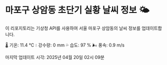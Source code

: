 
# 마포구 상암동 초단기 실황 날씨 정보 🌤️

이 리포지토리는 기상청 API를 사용하여 서울 마포구 상암동의 날씨 정보를 업데이트합니다. 

🌡️ 기온: 11.4 ℃
💧 강수량: 0 mm
💦 습도: 97 %
🌬️ 풍속: 0.9 m/s

마지막 업데이트 시각: 2025년 04월 20일 02시 09분    
